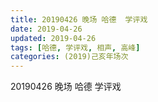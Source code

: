 ```yaml
---
title: 20190426 晚场 哈德  学评戏
date: 2019-04-26
updated: 2019-04-26
tags: [哈德, 学评戏, 相声, 高峰]
categories: (2019)己亥年场次
---
```

20190426 晚场 哈德  学评戏